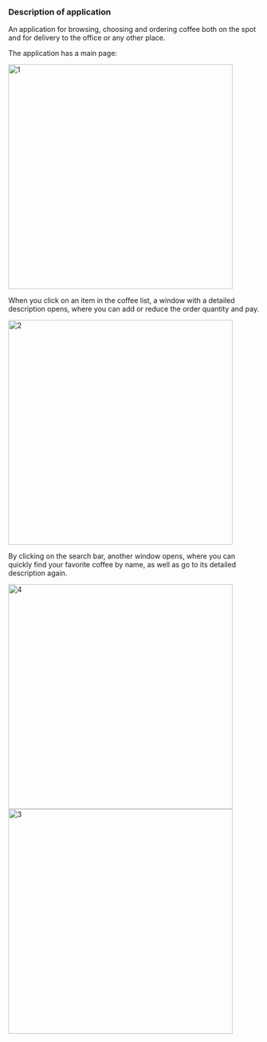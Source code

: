 ### Description of application

An application for browsing, choosing and ordering coffee both on the spot and for delivery to the office or any other place.

The application has a main page:

<img width="450" alt="1" src="https://github.com/nastyaosetrova8/SHOApp_RN/assets/126395277/aebbc706-f52d-4122-be3a-9a7c5c4d9258">

When you click on an item in the coffee list, a window with a detailed description opens, where you can add or reduce the order quantity and pay.

<img width="450" alt="2" src="https://github.com/nastyaosetrova8/SHOApp_RN/assets/126395277/e23e4cf0-5d7f-411e-be68-ce7f8809173d">

By clicking on the search bar, another window opens, where you can quickly find your favorite coffee by name, as well as go to its detailed description again.

<img width="450" alt="4" src="https://github.com/nastyaosetrova8/SHOApp_RN/assets/126395277/5086b385-cf2b-45cd-b8b0-d071927b510c">
<img width="450" alt="3" src="https://github.com/nastyaosetrova8/SHOApp_RN/assets/126395277/17322b3c-2256-45d9-b396-83e10fcb4dac">
